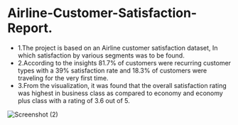 # Airline-Customer-Satisfaction-Report.
* 1.The project is based on an Airline customer satisfaction dataset, In which satisfaction by
various segments was to be found.
* 2.According to the insights 81.7% of customers were recurring customer types with a 39%
satisfaction rate and 18.3% of customers were traveling for the very first time.
* 3.From the visualization, it was found that the overall satisfaction rating was highest in
business class as compared to economy and economy plus class with a rating of 3.6 out of 5.




![Screenshot (2)](https://user-images.githubusercontent.com/112393761/187675692-82101526-163d-4df8-a167-72edc476058d.png)


